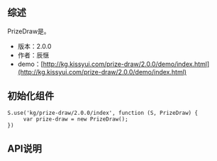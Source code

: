## 综述

PrizeDraw是。

* 版本：2.0.0
* 作者：辰惬
* demo：[http://kg.kissyui.com/prize-draw/2.0.0/demo/index.html](http://kg.kissyui.com/prize-draw/2.0.0/demo/index.html)

## 初始化组件
		
    S.use('kg/prize-draw/2.0.0/index', function (S, PrizeDraw) {
         var prize-draw = new PrizeDraw();
    })
	
	


## API说明
